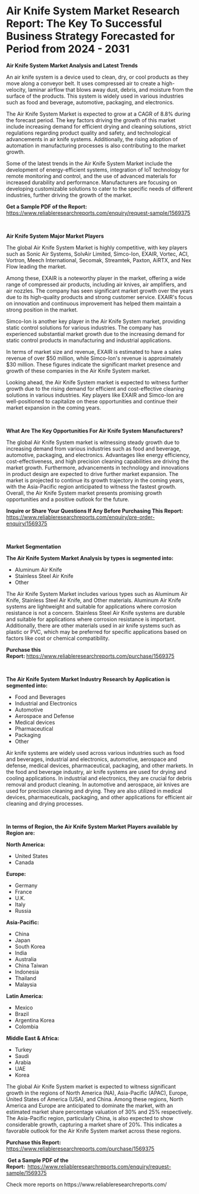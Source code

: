 <p><h1>Air Knife System Market Research Report: The Key To Successful Business Strategy Forecasted for Period from 2024 - 2031</h1></p><p><strong>Air Knife System Market Analysis and Latest Trends</strong></p>
<p><p>An air knife system is a device used to clean, dry, or cool products as they move along a conveyor belt. It uses compressed air to create a high-velocity, laminar airflow that blows away dust, debris, and moisture from the surface of the products. This system is widely used in various industries such as food and beverage, automotive, packaging, and electronics.</p><p>The Air Knife System Market is expected to grow at a CAGR of 8.8% during the forecast period. The key factors driving the growth of this market include increasing demand for efficient drying and cleaning solutions, strict regulations regarding product quality and safety, and technological advancements in air knife systems. Additionally, the rising adoption of automation in manufacturing processes is also contributing to the market growth.</p><p>Some of the latest trends in the Air Knife System Market include the development of energy-efficient systems, integration of IoT technology for remote monitoring and control, and the use of advanced materials for increased durability and performance. Manufacturers are focusing on developing customizable solutions to cater to the specific needs of different industries, further driving the growth of the market.</p></p>
<p><strong>Get a Sample PDF of the Report:&nbsp;</strong> <a href="https://www.reliableresearchreports.com/enquiry/request-sample/1569375">https://www.reliableresearchreports.com/enquiry/request-sample/1569375</a></p>
<p>&nbsp;</p>
<p><strong>Air Knife System Major Market Players</strong></p>
<p><p>The global Air Knife System Market is highly competitive, with key players such as Sonic Air Systems, SolvAir Limited, Simco-Ion, EXAIR, Vortec, ACI, Vortron, Meech International, Secomak, Streamtek, Paxton, AiRTX, and Nex Flow leading the market.</p><p>Among these, EXAIR is a noteworthy player in the market, offering a wide range of compressed air products, including air knives, air amplifiers, and air nozzles. The company has seen significant market growth over the years due to its high-quality products and strong customer service. EXAIR's focus on innovation and continuous improvement has helped them maintain a strong position in the market.</p><p>Simco-Ion is another key player in the Air Knife System market, providing static control solutions for various industries. The company has experienced substantial market growth due to the increasing demand for static control products in manufacturing and industrial applications.</p><p>In terms of market size and revenue, EXAIR is estimated to have a sales revenue of over $50 million, while Simco-Ion's revenue is approximately $30 million. These figures indicate the significant market presence and growth of these companies in the Air Knife System market.</p><p>Looking ahead, the Air Knife System market is expected to witness further growth due to the rising demand for efficient and cost-effective cleaning solutions in various industries. Key players like EXAIR and Simco-Ion are well-positioned to capitalize on these opportunities and continue their market expansion in the coming years.</p></p>
<p>&nbsp;</p>
<p><strong>What Are The Key Opportunities For Air Knife System Manufacturers?</strong></p>
<p><p>The global Air Knife System market is witnessing steady growth due to increasing demand from various industries such as food and beverage, automotive, packaging, and electronics. Advantages like energy efficiency, cost-effectiveness, and high precision cleaning capabilities are driving the market growth. Furthermore, advancements in technology and innovations in product design are expected to drive further market expansion. The market is projected to continue its growth trajectory in the coming years, with the Asia-Pacific region anticipated to witness the fastest growth. Overall, the Air Knife System market presents promising growth opportunities and a positive outlook for the future.</p></p>
<p><strong>Inquire or Share Your Questions If Any Before Purchasing This Report:</strong> <a href="https://www.reliableresearchreports.com/enquiry/pre-order-enquiry/1569375">https://www.reliableresearchreports.com/enquiry/pre-order-enquiry/1569375</a></p>
<p>&nbsp;</p>
<p><strong>Market Segmentation</strong></p>
<p><strong>The Air Knife System Market Analysis by types is segmented into:</strong></p>
<p><ul><li>Aluminum Air Knife</li><li>Stainless Steel Air Knife</li><li>Other</li></ul></p>
<p><p>The Air Knife System Market includes various types such as Aluminum Air Knife, Stainless Steel Air Knife, and Other materials. Aluminum Air Knife systems are lightweight and suitable for applications where corrosion resistance is not a concern. Stainless Steel Air Knife systems are durable and suitable for applications where corrosion resistance is important. Additionally, there are other materials used in air knife systems such as plastic or PVC, which may be preferred for specific applications based on factors like cost or chemical compatibility.</p></p>
<p><strong>Purchase this Report:&nbsp;</strong><a href="https://www.reliableresearchreports.com/purchase/1569375">https://www.reliableresearchreports.com/purchase/1569375</a></p>
<p>&nbsp;</p>
<p><strong>The Air Knife System Market Industry Research by Application is segmented into:</strong></p>
<p><ul><li>Food and Beverages</li><li>Industrial and Electronics</li><li>Automotive</li><li>Aerospace and Defense</li><li>Medical devices</li><li>Pharmaceutical</li><li>Packaging</li><li>Other</li></ul></p>
<p><p>Air knife systems are widely used across various industries such as food and beverages, industrial and electronics, automotive, aerospace and defense, medical devices, pharmaceutical, packaging, and other markets. In the food and beverage industry, air knife systems are used for drying and cooling applications. In industrial and electronics, they are crucial for debris removal and product cleaning. In automotive and aerospace, air knives are used for precision cleaning and drying. They are also utilized in medical devices, pharmaceuticals, packaging, and other applications for efficient air cleaning and drying processes.</p></p>
<p>&nbsp;</p>
<p><strong>In terms of Region, the Air Knife System Market Players available by Region are:</strong></p>
<p>
    <p> <strong> North America: </strong>
        <ul>
            <li>United States</li>
            <li>Canada</li>
        </ul>
        </p> 
    <p> <strong> Europe: </strong>
        <ul>
            <li>Germany</li>
            <li>France</li>
            <li>U.K.</li>
            <li>Italy</li>
            <li>Russia</li>
        </ul>
        </p> 
    <p> <strong> Asia-Pacific: </strong>
        <ul>
            <li>China</li>
            <li>Japan</li>
            <li>South Korea</li>
            <li>India</li>
            <li>Australia</li>
            <li>China Taiwan</li>
            <li>Indonesia</li>
            <li>Thailand</li>
            <li>Malaysia</li>
        </ul>
        </p> 
    <p> <strong> Latin America: </strong>
        <ul>
            <li>Mexico</li>
            <li>Brazil</li>
            <li>Argentina Korea</li>
            <li>Colombia</li>
        </ul>
        </p> 
    <p> <strong> Middle East & Africa: </strong>
        <ul>
            <li>Turkey</li>
            <li>Saudi</li>
            <li>Arabia</li>
            <li>UAE</li>
            <li>Korea</li>
        </ul>
    </p>
    </p>
<p><p>The global Air Knife System market is expected to witness significant growth in the regions of North America (NA), Asia-Pacific (APAC), Europe, United States of America (USA), and China. Among these regions, North America and Europe are anticipated to dominate the market, with an estimated market share percentage valuation of 30% and 25% respectively. The Asia-Pacific region, particularly China, is also expected to show considerable growth, capturing a market share of 20%. This indicates a favorable outlook for the Air Knife System market across these regions.</p></p>
<p><strong>Purchase this Report: </strong><a href="https://www.reliableresearchreports.com/purchase/1569375">https://www.reliableresearchreports.com/purchase/1569375</a></p>
<p>&nbsp;<strong>Get a Sample PDF of the Report:&nbsp;&nbsp;</strong><a href="https://www.reliableresearchreports.com/enquiry/request-sample/1569375">https://www.reliableresearchreports.com/enquiry/request-sample/1569375</a></p>
<p><strong></strong></p>
<p>Check more reports on https://www.reliableresearchreports.com/</p>